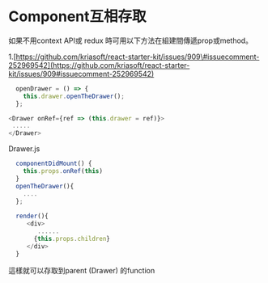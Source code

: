 # Component互相存取

如果不用context API或 redux 時可用以下方法在組建間傳遞prop或method。

1.[https://github.com/kriasoft/react-starter-kit/issues/909\#issuecomment-252969542](https://github.com/kriasoft/react-starter-kit/issues/909#issuecomment-252969542)

```js
  openDrawer = () => {
    this.drawer.openTheDrawer();
  };

<Drawer onRef={ref => (this.drawer = ref)}>
 .....
</Drawer>
```

Drawer.js

```js
  componentDidMount() {
    this.props.onRef(this)
  }
  openTheDrawer(){
    ....
  };
  
  render(){
     <div>
        ......
       {this.props.children}
     </div> 
  }
```

這樣就可以存取到parent \(Drawer\) 的function

